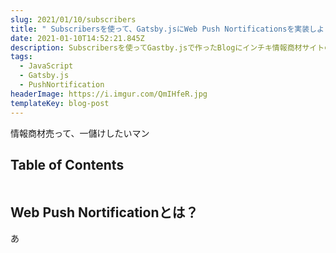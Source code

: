 ```yaml
---
slug: 2021/01/10/subscribers
title: " Subscribersを使って、Gatsby.jsにWeb Push Nortificationsを実装しよう"
date: 2021-01-10T14:52:21.845Z
description: Subscribersを使ってGastby.jsで作ったBlogにインチキ情報商材サイトのようなWebプッシュ通知を実装してみようの巻
tags:
  - JavaScript
  - Gatsby.js
  - PushNortification
headerImage: https://i.imgur.com/QmIHfeR.jpg
templateKey: blog-post
---
```

情報商材売って、一儲けしたいマン

## Table of Contents

```toc

```

## Web Push Nortificationとは？

あ